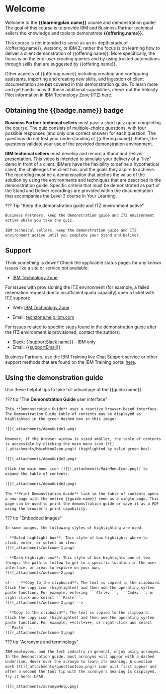 # Welcome
Welcome to the **{{learningplan.name}}** course and demonstration guide! The goal of this course is to provide IBM and Business Partner technical sellers the knowledge and tools to demonstrate **{{offering.name}}**.

This course is not intended to serve as an in-depth study of {{offering.name}}, watsonx, or IBM Z; rather the focus is on learning how to deliver a client demonstration of {{offering.name}}. More specifically, the focus is on the *end-user* creating queries and by using trusted automations through skills that are suggested by {{offering.name}}. 

Other aspects of {{offering.name}} including creating and configuring assistants, importing and creating new skills, and ingestion of client documentation are **not** covered in this demonstration guide. To learn more and get hands-on with these additional capabilities, check out the Velocity Pilot information in IBM Technology Zone (ITZ) <a href="https://techzone.ibm.com/collection/ibm-watsonx-assistant-z/journey-step-3-pilots" target="_blank">here</a>.

## Obtaining the {{badge.name}} badge
**Business Partner technical sellers** must pass a short quiz upon completing the course. The quiz consists of multiple-choice questions, with four possible responses (and only one correct answer) for each question. The questions do not test your understanding of {{offering.name}}. Rather, the questions validate your use of the provided demonstration environment. 

**IBM technical sellers** must develop and record a Stand and Deliver presentation. This video is intended to simulate your delivery of a “live” demo in front of a client. IBMers have the flexibility to define a hypothetical client, the challenges the client has, and the goals they aspire to achieve. The recording must be a demonstration that pitches the value of the solution by using the environments and techniques that are described in the demonstration guide. Specific criteria that must be demonstrated as part of the Stand and Deliver recordings are provided within the documentation that accompanies the Level 3 course in Your Learning. 

??? Tip "Keep the demonstration guide and ITZ environment active"
    
    Business Partners, keep the demonstration guide and ITZ environment active while you take the quiz. 

    IBM technical sellers, keep the demonstration guide and ITZ environment active until you complete your Stand and Deliver.

## Support
Think something is down? Check the applicable status pages for any known issues like a site or service not available:

-  <a href="https://techzone.status.io/" target="_blank">IBM Technology Zone</a>

For issues with provisioning the ITZ environment (for example, a failed reservation request due to insufficient quota capacity) open a ticket with ITZ support:

- Web:  <a href="https://ibmsf.force.com/ibminternalproducts/s/createrecord/NewCase?language=en_US" target="_blank">IBM Technology Zone</a>

- Email: <a href="mailto:techzone.help@ibm.com" target="_blank">techzone.help.ibm.com</a>

For issues related to specific steps found in the demonstration guide after the ITZ environment is provisioned, contact the authors:

- Slack: <a href="mailto:{{supportSlack.url}}" target="_blank">{{supportSlack.name}}</a> - IBM only
- Email: <a href="mailto:{{supportEmail}}" target="_blank">{{supportEmail}}</a>

Business Partners, use the IBM Training live Chat Support service or other support methods that are found on the IBM Training portal <a href="https://ibmcpsprod.service-now.com/its?id=sc_category&sys_id=6568bfafdb2f13008ea7d6fa4b961990" target="_blank">here</a>.

## Using the demonstration guide
Use these helpful tips to take full advantage of the {{guide.name}}.

??? tip "The **Demonstration Guide** user interface"

    This **Demonstration Guide** uses a reactive browser-based interface. The Demonstration Guide table of contents may be displayed as highlighted in the green dashed box in this image:

    ![](_attachments/demoGuide1.png)

    However, if the browser window is sized smaller, the table of contents is accessible by clicking the main menu icon (![](_attachments/MainMenuIcon.png)) (highlighted by solid green box):

    ![](_attachments/demoGuide2.png)

    Click the main menu icon (![](_attachments/MainMenuIcon.png)) to expand the table of contents.

    ![](_attachments/demoGuide3.png)

    The **Print Demonstration Guide** link in the table of contents opens a new page with the entire {{guide.name}} seen as a single page. This page can be used to print the demonstration guide or save it as a PDF using the browser's print capability.

??? tip "Embedded images"

    In some images, the following styles of highlighting are used:

    - **Solid highlight box**: This style of box highlights where to click, enter, or select an item.
    ![](_attachments/welcome-1.png)

    - **Dash highlight box**: This style of box highlights one of two things: the path to follow to get to a specific location in the user interface, or areas to explore on your own.
    ![](_attachments/welcome-2.png)

    <!-- - **Copy to the clipboard**: The text is copied to the clipboard. Click the copy icon (highlighted) and then use the operating system paste function. For example, entering ```Ctrl+v```, ```Cmd+v```, or right-click and select ```Paste```.
    ![](_attachments/welcome-3.png) -->

    - **Copy to the clipboard**: The text is copied to the clipboard. Click the copy icon (highlighted) and then use the operating system paste function. For example, ++ctrl+v++, or right-click and select ```Paste```.
    ![](_attachments/welcome-3.png)

??? tip "Acronyms and terminology"

    IBM employees, and the tech industry in general, enjoy using acronyms. In the demonstration guide, most acronyms will appear with a dashed underline. Hover over the acronym to learn its meaning. A question mark (![](_attachments/questionIcon.png)) icon will first appear and after a second the tool tip with the acronym's meaning is displayed. Try it here: LPAR. 

    ![](_attachments/acronymHelp.png)

